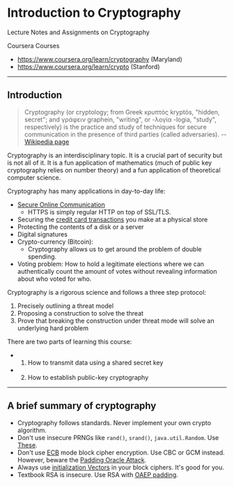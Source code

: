 # Introduction to Cryptography
Lecture Notes and Assignments on Cryptography

Coursera Courses
- https://www.coursera.org/learn/cryptography (Maryland)
- https://www.coursera.org/learn/crypto (Stanford)

---
## Introduction
> Cryptography (or cryptology; from Greek κρυπτός kryptós, "hidden, secret";
> and γράφειν graphein, "writing", or -λογία -logia, "study", respectively) is
> the practice and study of techniques for secure communication in the presence
> of third parties (called adversaries).
-- [Wikipedia page](http://en.wikipedia.org/wiki/Cryptography)

Cryptography is an interdisciplinary topic. It is a crucial part of security but
is not all of it. It is a fun application of mathematics (much of public key
cryptography relies on number theory) and a fun application of theoretical
computer science.

Cryptography has many applications in day-to-day life:
- [Secure Online Communication](http://en.wikipedia.org/wiki/Transport_Layer_Security)
    - HTTPS is simply regular HTTP on top of SSL/TLS.
- Securing the
[credit card transactions](http://en.wikipedia.org/wiki/EMV) you make at
a physical store
- Protecting the contents of a disk or a server
- Digital signatures
- Crypto-currency (Bitcoin):
    - Cryptography allows us to get around the problem of double spending.
- Voting problem: How to hold a legitimate elections where we can authentically count the amount of votes without revealing information about who voted for who.

Cryptography is a rigorous science and follows a three step
  protocol:
1) Precisely outlining a threat model
2) Proposing a construction to solve the threat
3) Prove that breaking the construction under threat mode will
    solve an underlying hard problem

There are two parts of learning this course:
  - 1) How to transmit data using a shared secret key
  - 2) How to establish public-key cryptography

---
## A brief summary of cryptography
* Cryptography follows standards. Never implement your own crypto algorithm.
* Don't use insecure PRNGs like `rand()`, `srand()`, `java.util.Random`. Use
[These](http://en.wikipedia.org/wiki/Cryptographically_secure_pseudorandom_number_generator).
* Don't use
[ECB](http://en.wikipedia.org/wiki/Block_cipher_mode_of_operation#Electronic_codebook_.28ECB.29)
mode block cipher encryption. Use CBC or GCM instead. However, beware the
[Padding Oracle Attack](http://en.wikipedia.org/wiki/Padding_oracle_attack).
* Always use [initialization Vectors](http://en.wikipedia.org/wiki/Initialization_vector)
in your block ciphers. It's good for you.
* Textbook RSA is insecure. Use RSA with [OAEP padding](http://en.wikipedia.org/wiki/Optimal_asymmetric_encryption_padding).
